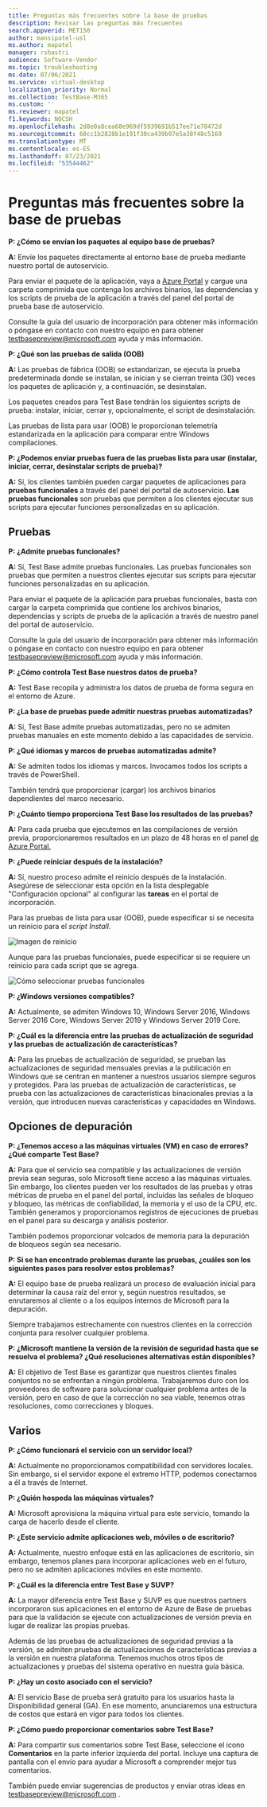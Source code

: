 ```yaml
---
title: Preguntas más frecuentes sobre la base de pruebas
description: Revisar las preguntas más frecuentes
search.appverid: MET150
author: mansipatel-usl
ms.author: mapatel
manager: rshastri
audience: Software-Vendor
ms.topic: troubleshooting
ms.date: 07/06/2021
ms.service: virtual-desktop
localization_priority: Normal
ms.collection: TestBase-M365
ms.custom: ''
ms.reviewer: mapatel
f1.keywords: NOCSH
ms.openlocfilehash: 2d8e0a8cea68e969df5939691b517ee71e78472d
ms.sourcegitcommit: 60cc1b2828b1e191f30ca439b97e5a38f48c5169
ms.translationtype: MT
ms.contentlocale: es-ES
ms.lasthandoff: 07/23/2021
ms.locfileid: "53544462"
---
```

# <a name="test-base-faq"></a>Preguntas más frecuentes sobre la base de pruebas

**P: ¿Cómo se envían los paquetes al equipo base de pruebas?**

**A:** Envíe los paquetes directamente al entorno base de prueba mediante nuestro portal de autoservicio.

Para enviar el paquete de la aplicación, vaya a [Azure Portal](https://www.aka.ms/testbaseportal "Página principal de base de prueba") y cargue una carpeta comprimida que contenga los archivos binarios, las dependencias y los scripts de prueba de la aplicación a través del panel del portal de prueba base de autoservicio. 

Consulte la guía del usuario de incorporación para obtener más información o póngase en contacto con nuestro equipo en para obtener <testbasepreview@microsoft.com> ayuda y más información.

**P: ¿Qué son las pruebas de salida (OOB)**

**A:** Las pruebas de fábrica (OOB) se estandarizan, se ejecuta la prueba predeterminada donde se instalan, se inician y se cierran treinta (30) veces los paquetes de aplicación y, a continuación, se desinstalan. 

Los paquetes creados para Test Base tendrán los siguientes scripts de prueba: instalar, iniciar, cerrar y, opcionalmente, el script de desinstalación. 

Las pruebas de lista para usar (OOB) le proporcionan telemetría estandarizada en la aplicación para comparar entre Windows compilaciones.

**P: ¿Podemos enviar pruebas fuera de las pruebas lista para usar (instalar, iniciar, cerrar, desinstalar scripts de prueba)?**

**A:** Sí, los clientes también pueden cargar paquetes de aplicaciones para **pruebas funcionales** a través del panel del portal de autoservicio.
**Las pruebas funcionales** son pruebas que permiten a los clientes ejecutar sus scripts para ejecutar funciones personalizadas en su aplicación.


## <a name="testing"></a>Pruebas

**P: ¿Admite pruebas funcionales?**

**A:** Sí, Test Base admite pruebas funcionales. Las pruebas funcionales son pruebas que permiten a nuestros clientes ejecutar sus scripts para ejecutar funciones personalizadas en su aplicación. 

Para enviar el paquete de la aplicación para pruebas funcionales, basta con cargar la carpeta comprimida que contiene los archivos binarios, dependencias y scripts de prueba de la aplicación a través de nuestro panel del portal de autoservicio. 

Consulte la guía del usuario de incorporación para obtener más información o póngase en contacto con nuestro equipo en para obtener <testbasepreview@microsoft.com> ayuda y más información.

**P: ¿Cómo controla Test Base nuestros datos de prueba?**

**A:** Test Base recopila y administra los datos de prueba de forma segura en el entorno de Azure. 

**P: ¿La base de pruebas puede admitir nuestras pruebas automatizadas?**

**A:** Sí, Test Base admite pruebas automatizadas, pero no se admiten pruebas manuales en este momento debido a las capacidades de servicio.

**P: ¿Qué idiomas y marcos de pruebas automatizadas admite?**

**A:** Se admiten todos los idiomas y marcos. Invocamos todos los scripts a través de PowerShell. 

También tendrá que proporcionar (cargar) los archivos binarios dependientes del marco necesario.

**P: ¿Cuánto tiempo proporciona Test Base los resultados de las pruebas?**

**A:** Para cada prueba que ejecutemos en las compilaciones de versión previa, proporcionaremos resultados en un plazo de 48 horas en el panel [de Azure Portal.](https://www.aka.ms/testbaseportal "Página principal de base de prueba")

**P: ¿Puede reiniciar después de la instalación?**

**A:** Sí, nuestro proceso admite el reinicio después de la instalación. Asegúrese de seleccionar esta opción en la lista desplegable "Configuración opcional" al configurar las **tareas** en el portal de incorporación.

Para las pruebas de lista para usar (OOB), puede especificar si se necesita un reinicio para el _script Install._

![Imagen de reinicio](Media/reboot.png)

Aunque para las pruebas funcionales, puede especificar si se requiere un reinicio para cada script que se agrega.

![Cómo seleccionar pruebas funcionales](Media/functionalreboot.png)

**P: ¿Windows versiones compatibles?**

**A:** Actualmente, se admiten Windows 10, Windows Server 2016, Windows Server 2016 Core, Windows Server 2019 y Windows Server 2019 Core.

**P: ¿Cuál es la diferencia entre las pruebas de actualización de seguridad y las pruebas de actualización de características?**

**A:** Para las pruebas de **<ins></ins>** actualización de seguridad, se prueban las actualizaciones de seguridad mensuales previas a la publicación en Windows que se centran en mantener a nuestros usuarios siempre seguros y protegidos. Para las pruebas de actualización **<ins></ins>** de características, se prueba con las actualizaciones de características binacionales previas a la versión, que introducen nuevas características y capacidades en Windows.

## <a name="debugging-options"></a>Opciones de depuración

**P: ¿Tenemos acceso a las máquinas virtuales (VM) en caso de errores? ¿Qué comparte Test Base?**

**A:** Para que el servicio sea compatible y las actualizaciones de versión previa sean seguras, solo Microsoft tiene acceso a las máquinas virtuales. Sin embargo, los clientes pueden ver los resultados de las pruebas y otras métricas de prueba en el panel del portal, incluidas las señales de bloqueo y bloqueo, las métricas de confiabilidad, la memoria y el uso de la CPU, etc. También generamos y proporcionamos registros de ejecuciones de pruebas en el panel para su descarga y análisis posterior. 

También podemos proporcionar volcados de memoria para la depuración de bloqueos según sea necesario.

**P: Si se han encontrado problemas durante las pruebas, ¿cuáles son los siguientes pasos para resolver estos problemas?**

**A:** El equipo base de prueba realizará un proceso de evaluación inicial para determinar la causa raíz del error y, según nuestros resultados, se enrutaremos al cliente o a los equipos internos de Microsoft para la depuración. 

Siempre trabajamos estrechamente con nuestros clientes en la corrección conjunta para resolver cualquier problema. 

**P: ¿Microsoft mantiene la versión de la revisión de seguridad hasta que se resuelva el problema? ¿Qué resoluciones alternativas están disponibles?**

**A:** El objetivo de Test Base es garantizar que nuestros clientes finales conjuntos no se enfrentan a ningún problema. Trabajaremos duro con los proveedores de software para solucionar cualquier problema antes de la versión, pero en caso de que la corrección no sea viable, tenemos otras resoluciones, como correcciones y bloques.

## <a name="miscellaneous"></a>Varios

**P: ¿Cómo funcionará el servicio con un servidor local?**

**A:** Actualmente no proporcionamos compatibilidad con servidores locales. Sin embargo, si el servidor expone el extremo HTTP, podemos conectarnos a él a través de Internet.

**P: ¿Quién hospeda las máquinas virtuales?**

**A:** Microsoft aprovisiona la máquina virtual para este servicio, tomando la carga de hacerlo desde el cliente.

**P: ¿Este servicio admite aplicaciones web, móviles o de escritorio?**

**A:** Actualmente, nuestro enfoque está en las aplicaciones de escritorio, sin embargo, tenemos planes para incorporar aplicaciones web en el futuro, pero no se admiten aplicaciones móviles en este momento.

**P: ¿Cuál es la diferencia entre Test Base y SUVP?**

**A:** La mayor diferencia entre Test Base y SUVP es que nuestros partners incorporaron sus aplicaciones en el entorno de Azure de Base de pruebas para que la validación se ejecute con actualizaciones de versión previa en lugar de realizar las propias pruebas. 

Además de las pruebas de actualizaciones de seguridad previas a la versión, se admiten pruebas de actualizaciones de características previas a la versión en nuestra plataforma. Tenemos muchos otros tipos de actualizaciones y pruebas del sistema operativo en nuestra guía básica.

**P: ¿Hay un costo asociado con el servicio?**

**A:** El servicio Base de prueba será gratuito para los usuarios hasta la Disponibilidad general (GA). En ese momento, anunciaremos una estructura de costos que estará en vigor para todos los clientes. 

**P: ¿Cómo puedo proporcionar comentarios sobre Test Base?**

**A:** Para compartir sus comentarios sobre Test Base, seleccione el icono **Comentarios** en la parte inferior izquierda del portal. Incluye una captura de pantalla con el envío para ayudar a Microsoft a comprender mejor tus comentarios. 

También puede enviar sugerencias de productos y enviar otras ideas en <testbasepreview@microsoft.com> .
